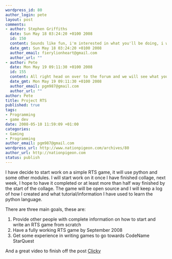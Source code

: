 ```yaml
--- 
wordpress_id: 80
author_login: pete
layout: post
comments: 
- author: Stephen Griffiths
  date: Sun May 18 03:24:20 +0100 2008
  id: 150
  content: Sounds like fun, i'm interested in what you'll be doing, i want to learn how to programme :D looking forward to see you in action :D
  date_gmt: Sun May 18 03:24:20 +0100 2008
  author_email: fierylionheart@gmail.com
  author_url: ""
- author: Pete
  date: Mon May 19 09:11:30 +0100 2008
  id: 155
  content: All right head on over to the forum and we will see what you can do.
  date_gmt: Mon May 19 09:11:30 +0100 2008
  author_email: pgm987@gmail.com
  author_url: ""
author: Pete
title: Project RTS
published: true
tags: 
- Programming
- game dev
date: 2008-05-10 11:59:09 +01:00
categories: 
- Gaming
- Programming
author_email: pgm987@gmail.com
wordpress_url: http://www.nationpigeon.com/archives/80
author_url: http://nationpigeon.com
status: publish
---
```

I have decide to start work on a simple RTS game, it will use python and some other modules.  I will start work on it once I have finished collage, next week, I hope to have it completed or at least more than half way finished by the start of the collage.  The game will be open source and I will keep a log of how I created and what tutorial/information I have used to learn the python language.

There are three main goals, these are:
<ol>
	<li>Provide other people with complete information on how to start and write an RTS game from scratch</li>
	<li>Have a fully working RTS game by September 2008</li>
	<li>Get some experience in writing games to go towards CodeName StarQuest</li>
</ol>
And a great video to finish off the post <a href="http://youtube.com/watch?v=54vtXRI32MQ">Clicky</a>
